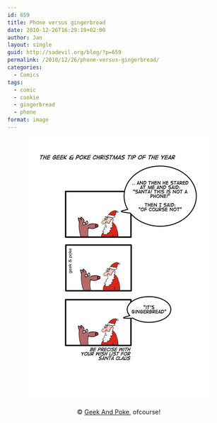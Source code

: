 ```yaml
---
id: 659
title: Phone versus gingerbread
date: 2010-12-26T16:29:19+02:00
author: Jan
layout: single
guid: http://sadevil.org/blog/?p=659
permalink: /2010/12/26/phone-versus-gingerbread/
categories:
  - Comics
tags:
  - comic
  - cookie
  - gingerbread
  - phone
format: image
---
```

<center>
  <a href="http://geekandpoke.typepad.com/geekandpoke/2010/12/the-geekpoke-christmas-tip-of-the-year.html" target="_blank"><img src="/assets/images/2010/11/6a00d8341d3df553ef0148c6ddb6e6970c-me.jpg" alt="Phone vs gingerbread" /></a></p> 
  
  <p>
    &copy; <a href="http://geekandpoke.typepad.com" target="_blank">Geek And Poke</a>, ofcourse!</center>
  </p>